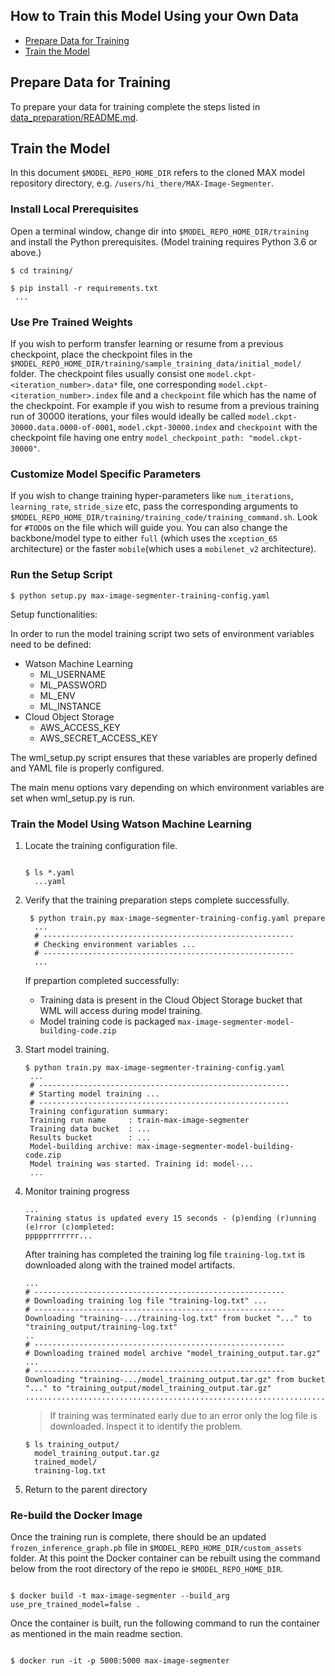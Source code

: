 ## How to Train this Model Using your Own Data

- [Prepare Data for Training](#prepare-your-data-for-training)
- [Train the Model](#train-the-model)


## Prepare Data for Training

To prepare your data for training complete the steps listed in [data_preparation/README.md](data_preparation/README.md).


## Train the Model

In this document `$MODEL_REPO_HOME_DIR` refers to the cloned MAX model repository directory, e.g.
`/users/hi_there/MAX-Image-Segmenter`. 


### Install Local Prerequisites

Open a terminal window, change dir into `$MODEL_REPO_HOME_DIR/training` and install the Python prerequisites. (Model training requires Python 3.6 or above.)

   ```
   $ cd training/

   $ pip install -r requirements.txt
    ... 
   ```

### Use Pre Trained Weights

If you wish to perform transfer learning or resume from a previous checkpoint, place the checkpoint files in the `$MODEL_REPO_HOME_DIR/training/sample_training_data/initial_model/` folder. The checkpoint files usually consist one `model.ckpt-<iteration_number>.data*` file, one corresponding `model.ckpt-<iteration_number>.index` file and a `checkpoint` file which has the name of the checkpoint. For example if you wish to resume from a previous training run of 30000 iterations, your files would ideally be called `model.ckpt-30000.data.0000-of-0001`, `model.ckpt-30000.index` and `checkpoint` with the checkpoint file having one entry `model_checkpoint_path: "model.ckpt-30000"`.

### Customize Model Specific Parameters

If you wish to change training hyper-parameters like `num_iterations`, `learning_rate`, `stride_size` etc, pass the corresponding arguments to `$MODEL_REPO_HOME_DIR/training/training_code/training_command.sh`. Look for `#TODO`s on the file which will guide you. You can also change the backbone/model type to either `full` (which uses the `xception_65` architecture) or the faster `mobile`(which uses a `mobilenet_v2` architecture).


### Run the Setup Script

```shell
$ python setup.py max-image-segmenter-training-config.yaml
```

Setup functionalities:

In order to run the model training script two sets of environment variables need to be defined:
* Watson Machine Learning
    * ML_USERNAME
    * ML_PASSWORD
    * ML_ENV
    * ML_INSTANCE
* Cloud Object Storage
    * AWS_ACCESS_KEY
    * AWS_SECRET_ACCESS_KEY

The wml_setup.py script ensures that these variables are properly defined and YAML file is properly configured. 

The main menu options vary depending on which environment variables are set when wml_setup.py is run.

### Train the Model Using Watson Machine Learning

1. Locate the training configuration file.

   ```

   $ ls *.yaml
     ...yaml
   ```

1. Verify that the training preparation steps complete successfully. 

   ```
    $ python train.py max-image-segmenter-training-config.yaml prepare
     ...
     # --------------------------------------------------------
     # Checking environment variables ...
     # --------------------------------------------------------
     ...
   ```

   If prepartion completed successfully:

    - Training data is present in the Cloud Object Storage bucket that WML will access during model training.
    - Model training code is packaged `max-image-segmenter-model-building-code.zip`

1. Start model training.

   ```
   $ python train.py max-image-segmenter-training-config.yaml
    ...
    # --------------------------------------------------------
    # Starting model training ...
    # --------------------------------------------------------
    Training configuration summary:
    Training run name     : train-max-image-segmenter
    Training data bucket  : ...
    Results bucket        : ...
    Model-building archive: max-image-segmenter-model-building-code.zip
    Model training was started. Training id: model-...
    ...
   ```

1. Monitor training progress

   ```
   ...
   Training status is updated every 15 seconds - (p)ending (r)unning (e)rror (c)ompleted: 
   ppppprrrrrrr...
   ```

   After training has completed the training log file `training-log.txt` is downloaded along with the trained model artifacts.

   ```
   ...
   # --------------------------------------------------------
   # Downloading training log file "training-log.txt" ...
   # --------------------------------------------------------
   Downloading "training-.../training-log.txt" from bucket "..." to "training_output/training-log.txt"
   ..
   # --------------------------------------------------------
   # Downloading trained model archive "model_training_output.tar.gz" ...
   # --------------------------------------------------------
   Downloading "training-.../model_training_output.tar.gz" from bucket "..." to "training_output/model_training_output.tar.gz"
   ....................................................................................
   ```

   > If training was terminated early due to an error only the log file is downloaded. Inspect it to identify the problem.

   ```
   $ ls training_output/
     model_training_output.tar.gz
     trained_model/
     training-log.txt 
   ```

1. Return to the parent directory

### Re-build the Docker Image

Once the training run is complete, there should be an updated `frozen_inference_graph.pb` file in `$MODEL_REPO_HOME_DIR/custom_assets` folder. At this point the Docker container can be rebuilt using the command below from the root directory of the repo ie `$MODEL_REPO_HOME_DIR`.

```shell

$ docker build -t max-image-segmenter --build_arg use_pre_trained_model=false .

```
Once the container is built, run the following command to run the container as mentioned in the main readme section.

```shell

$ docker run -it -p 5000:5000 max-image-segmenter

```

